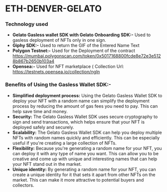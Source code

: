 # ETH-DENVER-GELATO
### Technology used
* **Gelato Gasless wallet SDK with Gelato Onboarding SDK:-** Used to gasless deployment of NFTs only in one sign.
* **Giphy SDK:-** Used to return the GIF of the Entered Name Text 
* **Polygon Testnet:-** Used for the Deployment of the contract https://mumbai.polygonscan.com/token/0x5017168800fcde8e72e3e5128b867b2650b103a4
* **Opensea:-** Used for NFT marketplace ( Collection Url: https://testnets.opensea.io/collection/ngln

### Benefits of Using the Gasless Wallet SDK:-
* **Simplified deployment process:** Using the Gelato Gasless Wallet SDK to deploy your NFT with a random name can simplify the deployment process by reducing the amount of gas fees you need to pay. This can help save time and money.
* **Security:** The Gelato Gasless Wallet SDK uses secure cryptography to sign and send transactions, which helps ensure that your NFT is deployed safely and securely.
* **Scalability:** The Gelato Gasless Wallet SDK can help you deploy multiple NFTs with random names quickly and efficiently. This can be especially useful if you're creating a large collection of NFTs.
* **Flexibility:** Because you're generating a random name for your NFT, you can deploy it with any type of name you want. This can allow you to be creative and come up with unique and interesting names that can help your NFT stand out in the market.
* **Unique identity:** By generating a random name for your NFT, you can create a unique identity for it that sets it apart from other NFTs on the market. This can make it more attractive to potential buyers and collectors.
